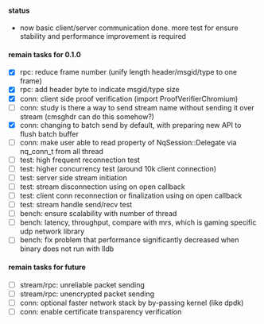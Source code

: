 #### status
- now basic client/server communication done. more test for ensure stability and performance improvement is required

#### remain tasks for 0.1.0
- [x] rpc: reduce frame number (unify length header/msgid/type to one frame)
- [x] rpc: add header byte to indicate msgid/type size
- [x] conn: client side proof verification (import ProofVerifierChromium)
- [ ] conn: study is there a way to send stream name without sending it over stream (cmsghdr can do this somehow?)
- [x] conn: changing to batch send by default, with preparing new API to flush batch buffer
- [ ] conn: make user able to read property of NqSession::Delegate via nq_conn_t from all thread
- [ ] test: high frequent reconnection test
- [ ] test: higher concurrency test (around 10k client connection)
- [ ] test: server side stream initiation
- [ ] test: stream disconnection using on open callback 
- [ ] test: client conn reconnection or finalization using on open callback
- [ ] test: stream handle send/recv test
- [ ] bench: ensure scalability with number of thread
- [ ] bench: latency, throughput, compare with mrs, which is gaming specific udp network library
- [ ] bench: fix problem that performance significantly decreased when binary does not run with lldb

#### remain tasks for future
- [ ] stream/rpc: unreliable packet sending
- [ ] stream/rpc: unencrypted packet sending 
- [ ] conn: optional faster network stack by by-passing kernel (like dpdk)
- [ ] conn: enable certificate transparency verification 